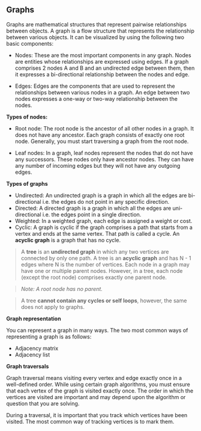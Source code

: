 ## Graphs

Graphs are mathematical structures that represent pairwise relationships between objects. A graph is a flow structure that represents the relationship between various objects. It can be visualized by using the following two basic components:

- Nodes: These are the most important components in any graph. Nodes are entities whose relationships are expressed using edges. If a graph comprises 2 nodes A and B and an undirected edge between them, then it expresses a bi-directional relationship between the nodes and edge.

- Edges: Edges are the components that are used to represent the relationships between various nodes in a graph. An edge between two nodes expresses a one-way or two-way relationship between the nodes.

**Types of nodes:**

- Root node: The root node is the ancestor of all other nodes in a graph. It does not have any ancestor. Each graph consists of exactly one root node. Generally, you must start traversing a graph from the root node.

- Leaf nodes: In a graph, leaf nodes represent the nodes that do not have any successors. These nodes only have ancestor nodes. They can have any number of incoming edges but they will not have any outgoing edges.

**Types of graphs**

- Undirected: An undirected graph is a graph in which all the edges are bi-directional i.e. the edges do not point in any specific direction.
- Directed: A directed graph is a graph in which all the edges are uni-directional i.e. the edges point in a single direction.
- Weighted: In a weighted graph, each edge is assigned a weight or cost.
- Cyclic: A graph is cyclic if the graph comprises a path that starts from a vertex and ends at the same vertex. That path is called a cycle. An **acyclic graph** is a graph that has no cycle. 

> A **tree** is an **undirected graph** in which any two vertices are connected by only one path. A tree is an **acyclic graph** and has N - 1 edges where N is the number of vertices. Each node in a graph may have one or multiple parent nodes. However, in a tree, each node (except the root node) comprises exactly one parent node.

> *Note: A root node has no parent.*

> A tree **cannot contain any cycles or self loops**, however, the same does not apply to graphs. 

**Graph representation**

You can represent a graph in many ways. The two most common ways of representing a graph is as follows:

- Adjacency matrix
- Adjacency list

**Graph traversals**

Graph traversal means visiting every vertex and edge exactly once in a well-defined order. While using certain graph algorithms, you must ensure that each vertex of the graph is visited exactly once. The order in which the vertices are visited are important and may depend upon the algorithm or question that you are solving.

During a traversal, it is important that you track which vertices have been visited. The most common way of tracking vertices is to mark them.


